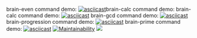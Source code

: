 brain-even command demo:
[![asciicast](https://asciinema.org/a/ajJ5Ma4E0bgr5mRiiFbeKPyIl.svg)](https://asciinema.org/a/ajJ5Ma4E0bgr5mRiiFbeKPyIl)brain-calc command demo:
brain-calc command demo:
[![asciicast](https://asciinema.org/a/PuVEmaX1bpAN140o9Xp6Cdia9.svg)](https://asciinema.org/a/PuVEmaX1bpAN140o9Xp6Cdia9)
brain-gcd command demo:
[![asciicast](https://asciinema.org/a/PwNMtP6gySM4DJvzh7SdkKN6P.svg)](https://asciinema.org/a/PwNMtP6gySM4DJvzh7SdkKN6P)
brain-progression command demo:
[![asciicast](https://asciinema.org/a/6Kq2hCsEfTjvKtcTnZqoVDeyN.svg)](https://asciinema.org/a/6Kq2hCsEfTjvKtcTnZqoVDeyN)
brain-prime command demo:
[![asciicast](https://asciinema.org/a/G5gWQAQ4hVMEl3fkEhV6Dh4XJ.svg)](https://asciinema.org/a/G5gWQAQ4hVMEl3fkEhV6Dh4XJ)
[![Maintainability](https://api.codeclimate.com/v1/badges/34b0693ff1a46f4738db/maintainability)](https://codeclimate.com/github/ChivasRover/frontend-project-lvl1/maintainability)
![](https://github.com/ChivasRover/frontend-project-lvl1/workflows/Lint/badge.svg)
